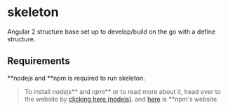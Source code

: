 # skeleton
Angular 2 structure base set up to develop/build on the go with a define structure.

## Requirements
**nodejs and **npm is required to run skeleton.
> To install _nodejs_** and _npm_** or to read more about it,
> head over to the website by [clicking here (nodejs)](https://nodejs.org).
> and [here](https://www.npmjs.com/) is **npm's website.

